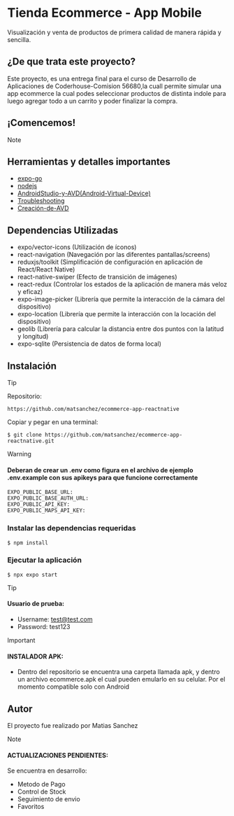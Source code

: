 # Tienda Ecommerce - App Mobile

Visualización y venta de productos de primera calidad de manera rápida y sencilla.

## ¿De que trata este proyecto?

Este proyecto, es una entrega final para el curso de Desarrollo de Aplicaciones de Coderhouse-Comision 56680,la cuall permite simular una app ecommerce la cual podes seleccionar productos de distinta indole para luego agregar todo a un carrito y poder finalizar la compra.

## ¡Comencemos!


> [!NOTE]
> ## Herramientas y detalles importantes
> * [expo-go](https://docs.expo.dev/get-started/installation/)
> * [nodejs](https://nodejs.org/en/download/)
> * [AndroidStudio-y-AVD(Android-Virtual-Device)](https://docs.google.com/document/d/1ZAbj39pkRmFzL2KmW9jc9SuweyU_qDYdW9FxCKCFR5E/edit)
> * [Troubleshooting](https://docs.google.com/document/d/1CQeclAW0M2IGJqZOvMwRQtobAyAci529AQ6K1LzbH98/edit)
> * [Creación-de-AVD](https://developer.android.com/studio/run/managing-avds)

## Dependencias Utilizadas

* expo/vector-icons (Utilización de íconos)
* react-navigation (Navegación por las diferentes pantallas/screens)
* reduxjs/toolkit (Simplificación de configuración en aplicación de React/React Native)
* react-native-swiper (Efecto de transición de imágenes)
* react-redux (Controlar los estados de la aplicación de manera más veloz y eficaz)
* expo-image-picker (Librería que permite la interacción de la cámara del dispositivo)
* expo-location (Librería que permite la interacción con la locación del dispositivo)
* geolib (Librería para calcular la distancia entre dos puntos con la latitud y longitud)
* expo-sqlite (Persistencia de datos de forma local)


## Instalación

> [!TIP]
> Repositorio:
> ```
> https://github.com/matsanchez/ecommerce-app-reactnative
> ```
> Copiar y pegar en una terminal:
> ```
> $ git clone https://github.com/matsanchez/ecommerce-app-reactnative.git
> ```

> [!WARNING]
> #### Deberan de crear un .env como figura en el archivo de ejemplo .env.example con sus apikeys para que funcione correctamente
>```
> EXPO_PUBLIC_BASE_URL: 
> EXPO_PUBLIC_BASE_AUTH_URL:
> EXPO_PUBLIC_API_KEY:
> EXPO_PUBLIC_MAPS_API_KEY:
>```


### Instalar las dependencias requeridas
```
$ npm install
```

### Ejecutar la aplicación
```
$ npx expo start
```

> [!TIP]
> #### Usuario de prueba:
>  - Username: test@test.com
>  - Password: test123

> [!IMPORTANT]
> #### INSTALADOR APK:
> * Dentro del repositorio se encuentra una carpeta llamada apk, y dentro un archivo ecommerce.apk el cual pueden emularlo en su celular. Por el momento compatible solo con Android


## Autor

El proyecto fue realizado por Matias Sanchez

> [!NOTE]
> #### ACTUALIZACIONES PENDIENTES:
> Se encuentra en desarrollo:
> * Metodo de Pago
> * Control de Stock
> * Seguimiento de envio
> * Favoritos

